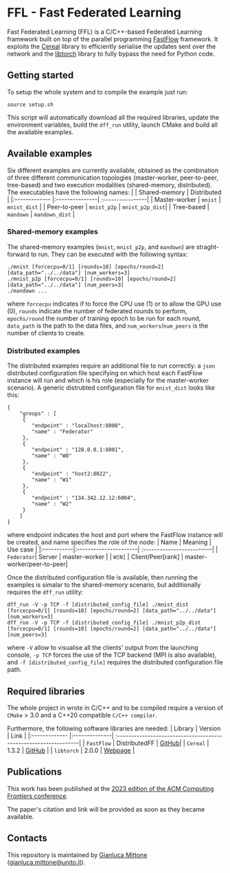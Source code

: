 # FFL - Fast Federated Learning

Fast Federated Learning (FFL) is a C/C++-based Federated Learning framework built on top of the parallel programming [FastFlow](http://calvados.di.unipi.it) framework. It exploits the [Cereal](https://uscilab.github.io/cereal/) library to efficiently serialise the updates sent over the network and the [libtorch](https://pytorch.org/cppdocs/installing.html) library to fully bypass the need for Python code.



## Getting started
To setup the whole system and to compile the example just run:
```
source setup.sh	
```
This script will automatically download all the required libraries, update the environment variables, build the `dff_run` utility, launch CMake and build all the available examples.



## Available examples
Six different examples are currently available, obtained as the combination of three different communication topologies (master-worker, peer-to-peer, tree-based) and two execution modalities (shared-memory, distributed). The executables have the following names:
|        		 | Shared-memory	| Distributed      |
|:------------- |:---------------| :----------------|
| Master-worker | `mnist` 		   |  `mnist_dist`    |
| Peer-to-peer  | `mnist_p2p`	   |  `mnist_p2p_dist`|
| Tree-based    | `mandown`      |  `mandown_dist`  |

### Shared-memory examples
The shared-memory examples (`mnist`, `mnist_p2p`, and `mandown`) are straght-forward to run. They can be executed with the following syntax:
```
./mnist [forcecpu=0/1] [rounds=10] [epochs/round=2] [data_path="../../data"] [num_workers=3]
./mnist_p2p [forcecpu=0/1] [rounds=10] [epochs/round=2] [data_path="../../data"] [num_peers=3]
./mandown ...
```
where `forcecpu` indicates if to force the CPU use (1) or to allow the GPU use (0), `rounds` indicate the number of federated rounds to perform, `epochs/round` the number of training epoch to be run for each round, `data_path` is the path to the data files, and `num_workers`/`num_peers` is the number of clients to create.

### Distributed examples
The distributed examples require an additional file to run correctly: a `json` distributed configuration file specifying on which host each FastFlow instance will run and which is his role (especially for the master-worker scenario). A generic distrubted configuration file for `mnist_dist` looks like this:
```
{
    "groups" : [
     {   
        "endpoint" : "localhost:8000",
        "name" : "Federator"
     },
     {   
        "endpoint" : "128.0.0.1:8001",
        "name" : "W0"
     },
     {   
        "endpoint" : "host2:8022",
        "name" : "W1"
     },
     {   
        "endpoint" : "134.342.12.12:6004",
        "name" : "W2"
     }
    ]
}
```
where endpoint indicates the host and port where the FastFlow instance will be created, and name specifies the role of the node:
| Name       | Meaning               | Use case                  |
|:-----------|:----------------------| :-------------------------|
| `Federator`| Server 		          | master-worker             |
| `W[N]`     | Client/Peer\[rank\]   | master-worker/peer-to-peer|

Once the distributed configuration file is available, then running the examples is simalar to the shared-memory scenario, but additionally requires the `dff_run` utility:
```
dff_run -V -p TCP -f [distributed_config_file] ./mnist_dist [forcecpu=0/1] [rounds=10] [epochs/round=2] [data_path="../../data"] [num_workers=3]
dff_run -V -p TCP -f [distributed_config_file] ./mnist_p2p_dist [forcecpu=0/1] [rounds=10] [epochs/round=2] [data_path="../../data"] [num_peers=3]
```
where `-V` allow to visualise all the clients' output from the launching console, `-p TCP` forces the use of the TCP backend (MPI is also available), and `-f [distributed_config_file]` requires the distributed configuration file path.



## Required libraries
The whole project in wrote in C/C++ and to be compiled require a version of `CMake` > 3.0 and a C++20 compatible `C/C++ compiler`.

Furthermore, the following software libraries are needed:
| Library       | Version       | Link  														   |
|:------------- |:--------------| :----------------------------------------------------------------|
| `FastFlow`    | DistributedFF | [GitHub](https://github.com/fastflow/fastflow/tree/DistributedFF)|
| `Cereal`    	| 1.3.2		    | [GitHub](https://github.com/USCiLab/cereal/tree/v1.3.2)		   |
| `libtorch` 	| 2.0.0         | [Webpage](https://pytorch.org/get-started/locally/) 			   |



## Publications
This work has been published at the [2023 edition of the ACM Computing Frontiers conference](https://www.computingfrontiers.org/2023/).

The paper's citation and link will be provided as soon as they became available.



## Contacts
This repository is maintained by [Gianluca Mittone](https://alpha.di.unito.it/gianluca-mittone/) (gianluca.mittone@unito.it).